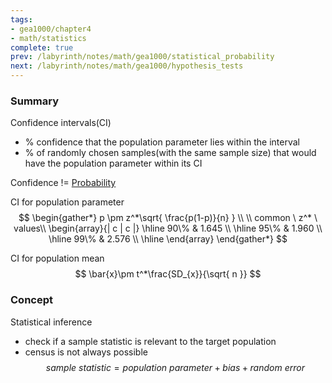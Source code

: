 ```yaml
---
tags:
- gea1000/chapter4
- math/statistics
complete: true
prev: /labyrinth/notes/math/gea1000/statistical_probability
next: /labyrinth/notes/math/gea1000/hypothesis_tests
---
```


   

### Summary
Confidence intervals(CI)
- % confidence that the population parameter lies within the interval
- % of randomly chosen samples(with the same sample size) that would have the population parameter within its CI

Confidence != [Probability](/labyrinth/notes/math/gea1000/statistical_probability)

CI for population parameter
$$
\begin{gather*}
p \pm z^*\sqrt{ \frac{p(1-p)}{n} } \\
\\
common \ z^* \ values\\
\begin{array}{| c | c |}
\hline
90\% & 1.645 \\
\hline
95\% & 1.960 \\
\hline
99\% & 2.576 \\
\hline
\end{array}
\end{gather*}
$$

CI for population mean
$$
\bar{x}\pm t^*\frac{SD_{x}}{\sqrt{ n }}
$$

### Concept
Statistical inference
- check if a sample statistic is relevant to the target population
- census is not always possible
$$
sample \ statistic = population \ parameter +bias + random \ error
$$